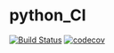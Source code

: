 # python_CI
[![Build Status](https://travis-ci.org/emmanuel13/python_CI.svg?branch=master)](https://travis-ci.org/emmanuel13/python_CI)
[![codecov](https://codecov.io/gh/emmanuel13/python_CI/branch/master/graph/badge.svg)](https://codecov.io/gh/emmanuel13/python_CI)
